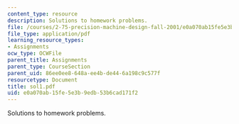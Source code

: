 ```yaml
---
content_type: resource
description: Solutions to homework problems.
file: /courses/2-75-precision-machine-design-fall-2001/e0a070ab15fe5e3b9edb53b6cad171f2_sol1.pdf
file_type: application/pdf
learning_resource_types:
- Assignments
ocw_type: OCWFile
parent_title: Assignments
parent_type: CourseSection
parent_uid: 86ee0ee8-648a-ee4b-de44-6a198c9c577f
resourcetype: Document
title: sol1.pdf
uid: e0a070ab-15fe-5e3b-9edb-53b6cad171f2
---
```

Solutions to homework problems.

